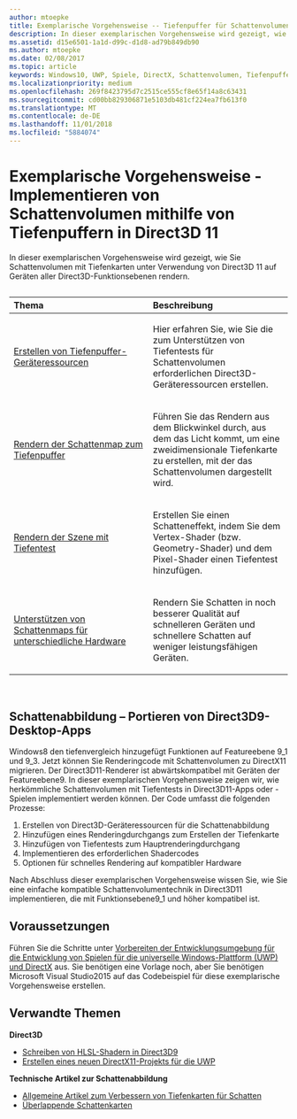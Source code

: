 ```yaml
---
author: mtoepke
title: Exemplarische Vorgehensweise -- Tiefenpuffer für Schattenvolumen in Direct3D11
description: In dieser exemplarischen Vorgehensweise wird gezeigt, wie Sie Schattenvolumen mit Tiefenkarten unter Verwendung von Direct3D 11 auf Geräten aller Direct3D-Funktionsebenen rendern.
ms.assetid: d15e6501-1a1d-d99c-d1d8-ad79b849db90
ms.author: mtoepke
ms.date: 02/08/2017
ms.topic: article
keywords: Windows10, UWP, Spiele, DirectX, Schattenvolumen, Tiefenpuffer, DirectX 11
ms.localizationpriority: medium
ms.openlocfilehash: 269f8423795d7c2515ce555cf8e65f14a8c63431
ms.sourcegitcommit: cd00bb829306871e5103db481cf224ea7fb613f0
ms.translationtype: MT
ms.contentlocale: de-DE
ms.lasthandoff: 11/01/2018
ms.locfileid: "5884074"
---
```

# <a name="walkthrough-implement-shadow-volumes-using-depth-buffers-in-direct3d-11"></a>Exemplarische Vorgehensweise - Implementieren von Schattenvolumen mithilfe von Tiefenpuffern in Direct3D 11



In dieser exemplarischen Vorgehensweise wird gezeigt, wie Sie Schattenvolumen mit Tiefenkarten unter Verwendung von Direct3D 11 auf Geräten aller Direct3D-Funktionsebenen rendern.
## 
<table>
<colgroup>
<col width="50%" />
<col width="50%" />
</colgroup>
<thead>
<tr class="header">
<th align="left">Thema</th>
<th align="left">Beschreibung</th>
</tr>
</thead>
<tbody>
<tr class="odd">
<td align="left"><p><a href="create-depth-buffer-resource--view--and-sampler-state.md">Erstellen von Tiefenpuffer-Geräteressourcen</a></p></td>
<td align="left"><p>Hier erfahren Sie, wie Sie die zum Unterstützen von Tiefentests für Schattenvolumen erforderlichen Direct3D-Geräteressourcen erstellen.</p></td>
</tr>
<tr class="even">
<td align="left"><p><a href="render-the-shadow-map-to-the-depth-buffer.md">Rendern der Schattenmap zum Tiefenpuffer</a></p></td>
<td align="left"><p>Führen Sie das Rendern aus dem Blickwinkel durch, aus dem das Licht kommt, um eine zweidimensionale Tiefenkarte zu erstellen, mit der das Schattenvolumen dargestellt wird.</p></td>
</tr>
<tr class="odd">
<td align="left"><p><a href="render-the-scene-with-depth-testing.md">Rendern der Szene mit Tiefentest</a></p></td>
<td align="left"><p>Erstellen Sie einen Schatteneffekt, indem Sie dem Vertex-Shader (bzw. Geometry-Shader) und dem Pixel-Shader einen Tiefentest hinzufügen.</p></td>
</tr>
<tr class="even">
<td align="left"><p><a href="target-a-range-of-hardware.md">Unterstützen von Schattenmaps für unterschiedliche Hardware</a></p></td>
<td align="left"><p>Rendern Sie Schatten in noch besserer Qualität auf schnelleren Geräten und schnellere Schatten auf weniger leistungsfähigen Geräten.</p></td>
</tr>
</tbody>
</table>

 

## <a name="shadow-mapping-application-to-direct3d-9-desktop-porting"></a>Schattenabbildung – Portieren von Direct3D9-Desktop-Apps


Windows8 den tiefenvergleich hinzugefügt Funktionen auf Featureebene 9\_1 und 9\_3. Jetzt können Sie Renderingcode mit Schattenvolumen zu DirectX11 migrieren. Der Direct3D11-Renderer ist abwärtskompatibel mit Geräten der Featureebene9. In dieser exemplarischen Vorgehensweise zeigen wir, wie herkömmliche Schattenvolumen mit Tiefentests in Direct3D11-Apps oder -Spielen implementiert werden können. Der Code umfasst die folgenden Prozesse:

1.  Erstellen von Direct3D-Geräteressourcen für die Schattenabbildung
2.  Hinzufügen eines Renderingdurchgangs zum Erstellen der Tiefenkarte
3.  Hinzufügen von Tiefentests zum Hauptrenderingdurchgang
4.  Implementieren des erforderlichen Shadercodes
5.  Optionen für schnelles Rendering auf kompatibler Hardware

Nach Abschluss dieser exemplarischen Vorgehensweise wissen Sie, wie Sie eine einfache kompatible Schattenvolumentechnik in Direct3D11 implementieren, die mit Funktionsebene9\_1 und höher kompatibel ist.

## <a name="prerequisites"></a>Voraussetzungen


Führen Sie die Schritte unter [Vorbereiten der Entwicklungsumgebung für die Entwicklung von Spielen für die universelle Windows-Plattform (UWP) und DirectX](prepare-your-dev-environment-for-windows-store-directx-game-development.md) aus. Sie benötigen eine Vorlage noch, aber Sie benötigen Microsoft Visual Studio2015 auf das Codebeispiel für diese exemplarische Vorgehensweise erstellen.

## <a name="related-topics"></a>Verwandte Themen


**Direct3D**

* [Schreiben von HLSL-Shadern in Direct3D9](https://msdn.microsoft.com/library/windows/desktop/bb944006)
* [Erstellen eines neuen DirectX11-Projekts für die UWP](user-interface.md)

**Technische Artikel zur Schattenabbildung**

* [Allgemeine Artikel zum Verbessern von Tiefenkarten für Schatten](https://msdn.microsoft.com/library/windows/desktop/ee416324)
* [Überlappende Schattenkarten](https://msdn.microsoft.com/library/windows/desktop/ee416307)

 

 




